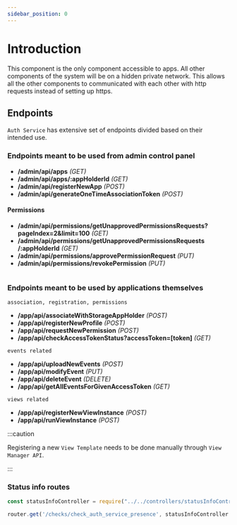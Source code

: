 ```yaml
---
sidebar_position: 0
---
```


# Introduction

This component is the only component accessible to apps. All other components of the system will be on a hidden private network. This allows all the other components to communicated with each other with http requests instead of setting up https.

## Endpoints

`Auth Service` has extensive set of endpoints divided based on their intended use.

### Endpoints meant to be used from admin control panel

- **/admin/api/apps** *(GET)*
- **/admin/api/apps/:appHolderId** *(GET)*
- **/admin/api/registerNewApp** *(POST)*
- **/admin/api/generateOneTimeAssociationToken** *(POST)*

#### Permissions
- **/admin/api/permissions/getUnapprovedPermissionsRequests?pageIndex=2&limit=100** *(GET)*
- **/admin/api/permissions/getUnapprovedPermissionsRequests /:appHolderId** *(GET)*
- **/admin/api/permissions/approvePermissionRequest** *(PUT)*
- **/admin/api/permissions/revokePermission** *(PUT)*

```js title="endpoints for admin"
```


### Endpoints meant to be used by applications themselves

`association, registration, permissions`

- **/app/api/associateWithStorageAppHolder** *(POST)*
- **/app/api/registerNewProfile** *(POST)*
- **/app/api/requestNewPermission** *(POST)*
- **/app/api/checkAccessTokenStatus?accessToken=[token]** *(GET)*

<!-- ```js title="association, registration, permissions"
// const applicationController = require("../../controllers/applicationController");

// router.post('/associateWithStorageAppHolder', applicationController.associateAppWithStorageAppHolder);

// router.post('/registerNewProfile', applicationController.registerNewProfile);

// router.get('/checkAccessTokenStatus', applicationController.isAccessTokenForGivenPermissionRequestActive);

// router.post('/requestNewPermission', applicationController.requestNewPermission);
``` -->

`events related`

- **/app/api/uploadNewEvents** *(POST)*
- **/app/api/modifyEvent** *(PUT)*
- **/app/api/deleteEvent** *(DELETE)*
- **/app/api/getAllEventsForGivenAccessToken** *(GET)*

<!-- ```js title="events related"
// router.post('/uploadNewEvents', applicationController.uploadNewEvents);

// router.put('/modifyEvent', applicationController.modifyEvent);

// router.delete('/deleteEvent', applicationController.deleteEvent);

// router.get('/getAllEventsForGivenAccessToken', applicationController.getAllEventsOfGivenProfile);
``` -->

`views related`

- **/app/api/registerNewViewInstance** *(POST)*
- **/app/api/runViewInstance** *(POST)*

<!-- ```js title="views related"
router.post('/registerNewViewInstance', applicationController.registerNewViewInstance);

router.post('/runViewInstance', applicationController.runViewInstace);
``` -->

:::caution

Registering a new `View Template` needs to be done manually through `View Manager API`.

:::

### Status info routes

```js title="status info routes"
const statusInfoController = require("../../controllers/statusInfoController")

router.get('/checks/check_auth_service_presence', statusInfoController.returnAuthServicePresence);
```